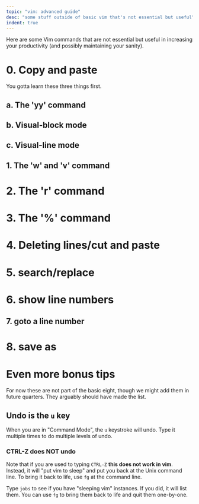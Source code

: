 ```yaml
---
topic: "vim: advanced guide"
desc: "some stuff outside of basic vim that's not essential but useful"
indent: true
---
```


Here are some Vim commands that are not essential but useful in increasing your productivity (and possibly maintaining your sanity).

# 0. Copy and paste

You gotta learn these three things first.

## a. The 'yy' command

## b. Visual-block mode


## c. Visual-line mode


## 1. The 'w' and 'v' command



# 2. The 'r' command

# 3. The '%' command


# 4. Deleting lines/cut and paste



# 5. search/replace 


# 6. show line numbers


## 7. goto a line number


# 8. save as

# Even more bonus tips

For now these are not part of the basic eight, though we might add them in future quarters.   They arguably should have made the list.

## Undo is the `u` key 

When you are in "Command Mode", the `u` keystroke will undo.  Type it multiple times to do multiple levels of undo.

### CTRL-Z does NOT undo

Note that if you are used to typing `CTRL-Z` **this does not work in vim**.  Instead, it will "put vim to sleep" and put you back at the Unix command line.  To bring it back to life, use `fg` at the command line.

Type `jobs` to see if you have "sleeping vim" instances.   If you did, it will list them.  You can use `fg` to bring them back to life and quit them one-by-one.




